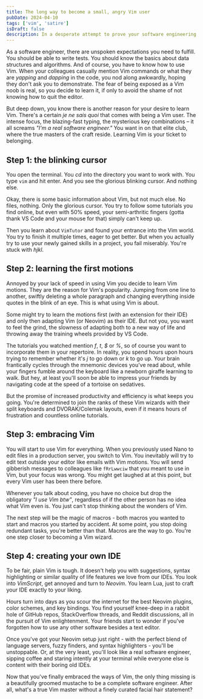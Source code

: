 ```yaml
---
title: The long way to become a small, angry Vim user
pubDate: 2024-04-10
tags: ['vim', 'satire']
isDraft: false
description: In a desperate attempt to prove your software engineering prowess, you should trade your GUI editor for a glorified text adventure game, all while chasing the elusive dream of becoming a real programmer with a perfectly curated Neovim setup and a luscious mustache.
---
```


As a software engineer, there are unspoken expectations you need to fulfill. You should be able to write tests. You should know the basics about data structures and algorithms. And of course, you have to know how to use Vim. When your colleagues casually mention Vim commands or what they are _yapping_ and _dapping_ in the code, you nod along awkwardly, hoping they don't ask you to demonstrate. The fear of being exposed as a Vim noob is real, so you decide to learn it, if only to avoid the shame of not knowing how to quit the editor.

But deep down, you know there is another reason for your desire to learn Vim. There's a certain _je ne sais quoi_ that comes with being a Vim user. The intense focus, the blazing-fast typing, the mysterious key combinations – it all screams _"I'm a real software engineer."_ You want in on that elite club, where the true masters of the craft reside. Learning Vim is your ticket to belonging.

## Step 1: the blinking cursor

You open the terminal. You _cd_ into the directory you want to work with. You type `vim` and hit enter. And you see the glorious blinking cursor. And nothing else.

Okay, there is some basic information about Vim, but not much else. No files, nothing. Only the glorious cursor. You try to follow some tutorials you find online, but even with 50% speed, your semi-arthritic fingers (gotta thank VS Code and your mouse for that) simply can't keep up.

Then you learn about `VimTutor` and found your entrance into the Vim world. You try to finish it multiple times, eager to get better. But when you actually try to use your newly gained skills in a project, you fail miserably. You're stuck with _hjkl_.

## Step 2: learning the first motions

Annoyed by your lack of speed in using Vim you decide to learn Vim motions. They are the reason for Vim's popularity. Jumping from one line to another, swiftly deleting a whole paragraph and changing everything inside quotes in the blink of an eye. This is what using Vim is about.

Some might try to learn the motions first (with an extension for their IDE) and only then adapting Vim (or Neovim) as their IDE. But not you, you want to feel the grind, the slowness of adapting both to a new way of life and throwing away the training wheels provided by VS Code.

The tutorials you watched mention _f_, _t_, _$_ or _%_, so of course you want to incorporate them in your repertoire. In reality, you spend hours upon hours trying to remember whether it's _j_ to go down or _k_ to go up. Your brain frantically cycles through the mnemonic devices you've read about, while your fingers fumble around the keyboard like a newborn giraffe learning to walk. But hey, at least you'll soon be able to impress your friends by navigating code at the speed of a tortoise on sedatives.

But the promise of increased productivity and efficiency is what keeps you going. You're determined to join the ranks of these Vim wizards with their split keyboards and DVORAK/Colemak layouts, even if it means hours of frustration and countless online tutorials.

## Step 3: embracing Vim

You will start to use Vim for everything. When you previously used Nano to edit files in a production server, you switch to Vim. You inevitably will try to edit text outside your editor like emails with Vim motions. You will send gibberish messages to colleagues like `fRrLwwciw` that you meant to use in Vim, but your focus was wrong. You might get laughed at at this point, but every Vim user has been there before.

Whenever you talk about coding, you have no choice but drop the obligatory _"I use Vim btw"_, regardless of if the other person has no idea what Vim even is. You just can't stop thinking about the wonders of Vim.

The next step will be the magic of macros - both macros you wanted to start and macros you started by accident. At some point, you stop doing redundant tasks, you're better than that. Macros are the way to go. You're one step closer to becoming a Vim wizard.

## Step 4: creating your own IDE

To be fair, plain Vim is tough. It doesn't help you with suggestions, syntax highlighting or similar quality of life features we love from our IDEs. You look into _VimScript_, get annoyed and turn to _Neovim_. You learn Lua, just to craft your IDE exactly to your liking.

Hours turn into days as you scour the internet for the best Neovim plugins, color schemes, and key bindings. You find yourself knee-deep in a rabbit hole of GitHub repos, StackOverflow threads, and Reddit discussions, all in the pursuit of Vim enlightenment. Your friends start to wonder if you've forgotten how to use any other software besides a text editor.

Once you've got your Neovim setup just right - with the perfect blend of language servers, fuzzy finders, and syntax highlighters - you'll be unstoppable. Or, at the very least, you'll look like a real software engineer, sipping coffee and staring intently at your terminal while everyone else is content with their boring old IDEs.

Now that you've finally embraced the ways of Vim, the only thing missing is a beautifully groomed mustache to be a complete software engineer. After all, what's a true Vim master without a finely curated facial hair statement?
